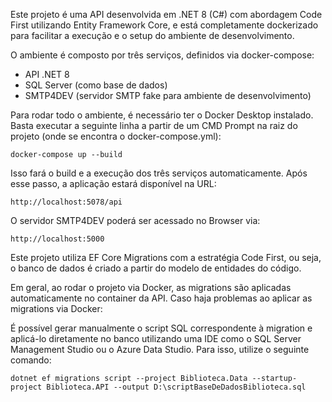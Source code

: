 Este projeto é uma API desenvolvida em .NET 8 (C#) com abordagem Code First utilizando Entity Framework Core, e está completamente dockerizado para facilitar a execução e o setup do ambiente de desenvolvimento.

O ambiente é composto por três serviços, definidos via docker-compose:
- API .NET 8
- SQL Server (como base de dados)
- SMTP4DEV (servidor SMTP fake para ambiente de desenvolvimento)

Para rodar todo o ambiente, é necessário ter o Docker Desktop instalado.
Basta executar a seguinte linha a partir de um CMD Prompt na raiz do projeto (onde se encontra o docker-compose.yml):

	docker-compose up --build
	
Isso fará o build e a execução dos três serviços automaticamente.
Após esse passo, a aplicação estará disponível na URL:

	http://localhost:5078/api
	
O servidor SMTP4DEV poderá ser acessado no Browser via:

	http://localhost:5000
	
Este projeto utiliza EF Core Migrations com a estratégia Code First, ou seja, o banco de dados é criado a partir do modelo de entidades do código.

Em geral, ao rodar o projeto via Docker, as migrations são aplicadas automaticamente no container da API.
Caso haja problemas ao aplicar as migrations via Docker:

É possível gerar manualmente o script SQL correspondente à migration e aplicá-lo diretamente no banco utilizando uma IDE como o SQL Server Management Studio ou o Azure Data Studio.
Para isso, utilize o seguinte comando:

	dotnet ef migrations script --project Biblioteca.Data --startup-project Biblioteca.API --output D:\scriptBaseDeDadosBiblioteca.sql
	
